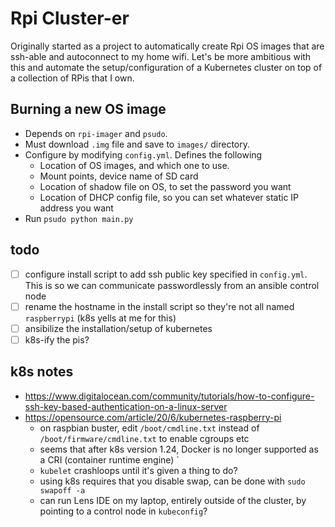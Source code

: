 # Rpi Cluster-er
Originally started as a project to automatically create Rpi OS images that are ssh-able and autoconnect to my home wifi. Let's be more ambitious with this and automate the setup/configuration of a Kubernetes cluster on top of a collection of RPis that I own.

## Burning a new OS image
- Depends on `rpi-imager` and `psudo`.
- Must download `.img` file and save to `images/` directory.
- Configure by modifying `config.yml`. Defines the following
  - Location of OS images, and which one to use.
  - Mount points, device name of SD card
  - Location of shadow file on OS, to set the password you want
  - Location of DHCP config file, so you can set whatever static IP address you want
- Run `psudo python main.py` 

## todo
- [ ] configure install script to add ssh public key specified in `config.yml`. This is so we can communicate passwordlessly from an ansible control node
- [ ] rename the hostname in the install script so they're not all named `raspberrypi` (k8s yells at me for this)
- [ ] ansibilize the installation/setup of kubernetes
- [ ] k8s-ify the pis?

## k8s notes
- https://www.digitalocean.com/community/tutorials/how-to-configure-ssh-key-based-authentication-on-a-linux-server
- https://opensource.com/article/20/6/kubernetes-raspberry-pi
  - on raspbian buster, edit `/boot/cmdline.txt` instead of `/boot/firmware/cmdline.txt` to enable cgroups etc
  - seems that after k8s version 1.24, Docker is no longer supported as a CRI (container runtime engine) `
  - `kubelet` crashloops until it's given a thing to do?
  - using k8s requires that you disable swap, can be done with `sudo swapoff -a`
  - can run Lens IDE on my laptop, entirely outside of the cluster, by pointing to a control node in `kubeconfig`?
